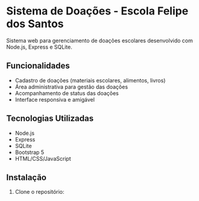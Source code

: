 # Sistema de Doações - Escola Felipe dos Santos

Sistema web para gerenciamento de doações escolares desenvolvido com Node.js, Express e SQLite.

## Funcionalidades

- Cadastro de doações (materiais escolares, alimentos, livros)
- Área administrativa para gestão das doações
- Acompanhamento de status das doações
- Interface responsiva e amigável

## Tecnologias Utilizadas

- Node.js
- Express
- SQLite
- Bootstrap 5
- HTML/CSS/JavaScript

## Instalação

1. Clone o repositório:
